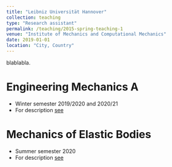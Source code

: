 ```yaml
---
title: "Leibniz Universität Hannover"
collection: teaching
type: "Research assistant"
permalink: /teaching/2015-spring-teaching-1
venue: "Institute of Mechanics and Computational Mechanics"
date: 2019-01-01
location: "City, Country"
---
```


blablabla.

Engineering Mechanics A
======
* Winter semester 2019/2020 and 2020/21
* For description [see](https://www.ibnm.uni-hannover.de/en/studies/modules/engineering-mechanics-a/)

Mechanics of Elastic Bodies
======
* Summer semester 2020
* For description [see](https://www.ibnm.uni-hannover.de/en/studies/modules/mechanics-of-elastic-bodies/)

